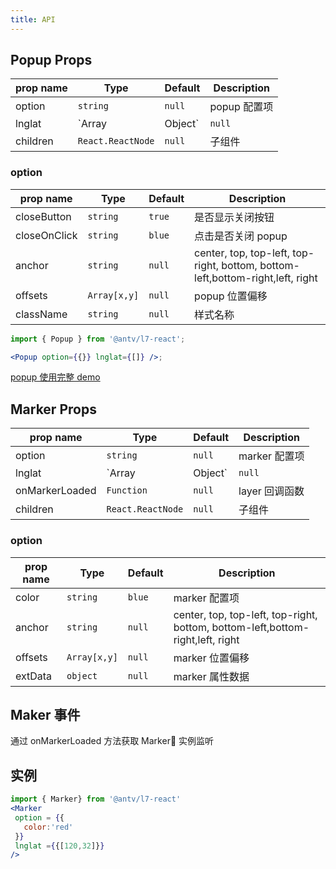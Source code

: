 ```yaml
---
title: API
---
```

## Popup Props

| prop name | Type              | Default | Description      |
| --------- | ----------------- | ------- | ---------------- |
| option    | `string`          | `null`  | popup 配置项     |
| lnglat    | `Array | Object`  | `null`  | popup 经纬度位置 |
| children  | `React.ReactNode` | `null`  | 子组件           |

### option

| prop name    | Type         | Default | Description                                                                    |
| ------------ | ------------ | ------- | ------------------------------------------------------------------------------ |
| closeButton  | `string`     | `true`  | 是否显示关闭按钮                                                               |
| closeOnClick | `string`     | `blue`  | 点击是否关闭 popup                                                             |
| anchor       | `string`     | `null`  | center, top, top-left, top-right, bottom, bottom-left,bottom-right,left, right |
| offsets      | `Array[x,y]` | `null`  | popup 位置偏移                                                                 |
| className    | `string`     | `null`  | 样式名称                                                                       |

```jsx
import { Popup } from '@antv/l7-react';

<Popup option={{}} lnglat={[]} />;
```

[popup 使用完整 demo](../../../examples/react/covid#covid_bubble)

## Marker Props

| prop name      | Type              | Default | Description       |
| -------------- | ----------------- | ------- | ----------------- |
| option         | `string`          | `null`  | marker 配置项     |
| lnglat         | `Array | Object`  | `null`  | marker 经纬度位置 |
| onMarkerLoaded | `Function`        | `null`  | layer 回调函数    |
| children       | `React.ReactNode` | `null`  | 子组件            |

### option

| prop name | Type         | Default | Description                                                                    |
| --------- | ------------ | ------- | ------------------------------------------------------------------------------ |
| color     | `string`     | `blue`  | marker 配置项                                                                  |
| anchor    | `string`     | `null`  | center, top, top-left, top-right, bottom, bottom-left,bottom-right,left, right |
| offsets   | `Array[x,y]` | `null`  | marker 位置偏移                                                                |
| extData   | `object`     | `null`  | marker 属性数据                                                                |

## Maker 事件

通过 onMarkerLoaded 方法获取 Marker 实例监听

## 实例

```jsx
import { Marker} from '@antv/l7-react'
<Marker
 option = {{
   color:'red'
 }}
 lnglat ={{[120,32]}}
/>

```

